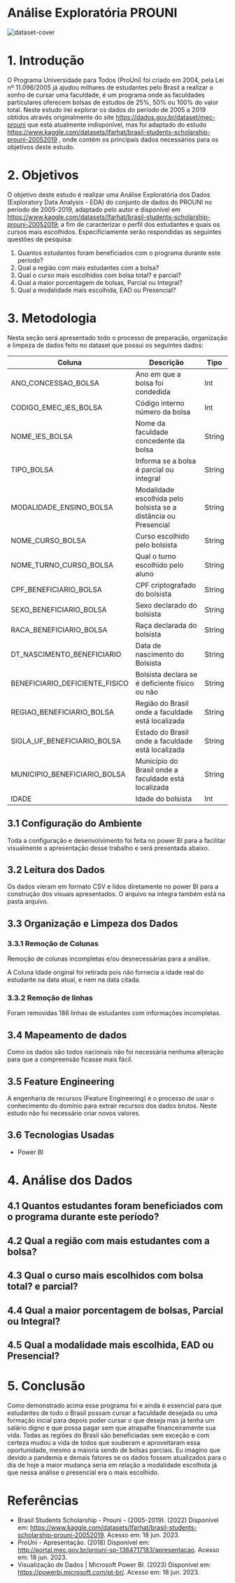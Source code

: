 # Análise Exploratória PROUNI


![dataset-cover](https://github.com/Gustavo-Quirino/A3_Analise_Exploratoria/assets/74928403/fb4cacee-9406-4b75-8aad-e399ccd52be2)

# 1. Introdução

O Programa Universidade para Todos (ProUni) foi criado em 2004, pela Lei nº 11.096/2005 já ajudou milhares de estudantes pelo Brasil a realizar o sonho de cursar uma faculdade, é um programa onde as faculdades particulares oferecem bolsas de estudos de 25%, 50% ou 100% do valor total. 
Neste estudo irei explorar os dados do período de 2005 a 2019 obtidos através originalmente do site https://dados.gov.br/dataset/mec-prouni que está atualmente indisponível, mas foi adaptado do estudo https://www.kaggle.com/datasets/lfarhat/brasil-students-scholarship-prouni-20052019 , onde contém os principais dados necessários para os objetivos deste estudo.


<h4 align="center"> 
</h4>

# 2. Objetivos

O objetivo deste estudo é realizar uma Análise Exploratória dos Dados (Exploratory Data Analysis - EDA) do conjunto de dados do PROUNI no período de 2005-2019, adaptado pelo autor e disponível em https://www.kaggle.com/datasets/lfarhat/brasil-students-scholarship-prouni-20052019; a fim de caracterizar o perfil dos estudantes e quais os cursos mais escolhidos. Especificiamente serão respondidas as seguintes questões de pesquisa:

1. Quantos estudantes foram beneficiados com o programa durante este período?
2. Qual a região com mais estudantes com a bolsa?
3. Qual o curso mais escolhidos com bolsa total? e parcial?
4. Qual a maior porcentagem de bolsas, Parcial ou Integral?
5. Qual a modalidade mais escolhida, EAD ou Presencial?

<h4 align="center"> 

</h4>


# 3. Metodologia

Nesta seção será apresentado todo o processo de preparação, organização e limpeza de dados feito no dataset que possui os seguintes dados:



| Coluna                         | Descrição                                                           | Tipo                      |
|--------------------------------|---------------------------------------------------------------------|---------------------------|
| ANO_CONCESSAO_BOLSA            | Ano em que a bolsa foi condedida                                    | Int                       |
| CODIGO_EMEC_IES_BOLSA          | Código interno número da bolsa                                      | Int                       |
| NOME_IES_BOLSA                 | Nome da faculdade concedente da bolsa                               | String                    | 
| TIPO_BOLSA                     | Informa se a bolsa é parcial ou integral                            | String                    |
| MODALIDADE_ENSINO_BOLSA        | Modalidade escolhida pelo bolsista se a distância ou Presencial     | String                    |
| NOME_CURSO_BOLSA               | Curso escolhido pelo bolsista                                       | String                    | 
| NOME_TURNO_CURSO_BOLSA         | Qual o turno escolhido pelo aluno                                   | String                    |
| CPF_BENEFICIARIO_BOLSA         | CPF criptografado do bolsista                                       | String                    |
| SEXO_BENEFICIARIO_BOLSA        | Sexo declarado do bolsista                                          | String                    | 
| RACA_BENEFICIARIO_BOLSA        | Raça declarada do bolsista                                          | String                    |
| DT_NASCIMENTO_BENEFICIARIO     | Data de nascimento do Bolsista                                      | String                    |
| BENEFICIARIO_DEFICIENTE_FISICO | Bolsista declara se é deficiente físico ou não                      | String                    | 
| REGIAO_BENEFICIARIO_BOLSA      | Região do Brasil onde a faculdade está localizada                   | String                    | 
| SIGLA_UF_BENEFICIARIO_BOLSA    | Estado do Brasil onde a faculdade está localizada                   | String                    |
| MUNICIPIO_BENEFICIARIO_BOLSA   | Município do Brasil onde a faculdade está localizada                | String                    | 
| IDADE                          | Idade do bolsista                                                   | Int                       |


## 3.1 Configuração do Ambiente

Toda a configuração e desenvolvimento foi feita no power BI para a facilitar visualmente a apresentação desse trabalho e será presentada abaixo.

## 3.2 Leitura dos Dados

Os dados vieram em formato CSV e lidos diretamente no power BI para a construção dos visuais apresentados. O arquivo na íntegra também está na pasta arquivo.

## 3.3 Organização e Limpeza dos Dados


### 3.3.1 Remoção de Colunas 

Remoção de colunas incompletas e/ou desnecessárias para a análise.

A Coluna Idade original foi retirada pois não fornecia a idade real  do estudante na data atual, e nem na data citada.

### 3.3.2 Remoção de linhas

Foram removidas 186 linhas de estudantes com informações incompletas.

## 3.4 Mapeamento de dados

Como os dados são todos nacionais não foi necessária nenhuma alteração para que a compreensão ficasse mais fácil.

## 3.5 Feature Engineering

A engenharia de recursos (Feature Engineering) é o processo de usar o conhecimento do domínio para extrair recursos dos dados brutos. Neste estudo não foi necessário criar novos valores.

## 3.6 Tecnologias Usadas

- Power BI

# 4. Análise dos Dados

## 4.1 Quantos estudantes foram beneficiados com o programa durante este período?
## 4.2 Qual a região com mais estudantes com a bolsa?
## 4.3 Qual o curso mais escolhidos com bolsa total? e parcial?
## 4.4 Qual a maior porcentagem de bolsas, Parcial ou Integral?
## 4.5 Qual a modalidade mais escolhida, EAD ou Presencial?



# 5. Conclusão

Como demonstrado acima esse programa foi e ainda é essencial para que estudantes de todo o Brasil possam cursar a faculdade desejada ou uma formação incial para depois poder cursar o que deseja mas já tenha um salário digno e que possa pagar sem que atrapalhe financeiramente sua vida.
Todas as regiões do Brasil são beneficiadas sem exceção e com certeza mudou a vida de todos que souberam e aproveitaram essa oportunidade, mesmo a maioria sendo de bolsas parciais.
Eu imagino que devido a pandemia e demais fatores se os dados fossem atualizados para o dia de hoje a maior mudança seria em relação a modalidade escolhida já que nessa análise o presencial era o mais escolhido.

# Referências

- Brasil Students Scholarship - Prouni - (2005-2019). (2022) Disponível em: <https://www.kaggle.com/datasets/lfarhat/brasil-students-scholarship-prouni-20052019>. Acesso em: 18 jun. 2023.
- ProUni - Apresentação. (2018) Disponível em: <http://portal.mec.gov.br/prouni-sp-1364717183/apresentacao>. Acesso em: 18 jun. 2023.
- Visualização de Dados | Microsoft Power BI. (2023) Disponível em: <https://powerbi.microsoft.com/pt-br/>. Acesso em: 18 jun. 2023.
